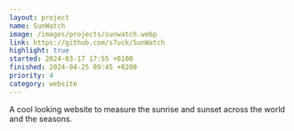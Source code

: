 ```yaml
---
layout: project
name: SunWatch
image: /images/projects/sunwatch.webp
link: https://github.com/s7uck/SunWatch
highlight: true
started: 2024-03-17 17:55 +0100
finished: 2024-04-25 09:45 +0200
priority: 4
category: website
---
```

A cool looking website to measure the sunrise and sunset across the world and the seasons.